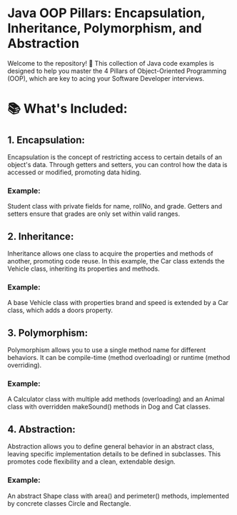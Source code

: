 # Java OOP Pillars: Encapsulation, Inheritance, Polymorphism, and Abstraction
Welcome to the repository! 🚀 This collection of Java code examples is designed to help you master the 4 Pillars of Object-Oriented Programming (OOP), which are key to acing your Software Developer interviews.

# 📚 What's Included:
## 1. Encapsulation:
Encapsulation is the concept of restricting access to certain details of an object's data. Through getters and setters, you can control how the data is accessed or modified, promoting data hiding.

### Example:

Student class with private fields for name, rollNo, and grade. Getters and setters ensure that grades are only set within valid ranges.


## 2. Inheritance:
Inheritance allows one class to acquire the properties and methods of another, promoting code reuse. In this example, the Car class extends the Vehicle class, inheriting its properties and methods.

### Example:

A base Vehicle class with properties brand and speed is extended by a Car class, which adds a doors property.


## 3. Polymorphism:
Polymorphism allows you to use a single method name for different behaviors. It can be compile-time (method overloading) or runtime (method overriding).

### Example:

A Calculator class with multiple add methods (overloading) and an Animal class with overridden makeSound() methods in Dog and Cat classes.


## 4. Abstraction:
Abstraction allows you to define general behavior in an abstract class, leaving specific implementation details to be defined in subclasses. This promotes code flexibility and a clean, extendable design.

### Example:

An abstract Shape class with area() and perimeter() methods, implemented by concrete classes Circle and Rectangle.
